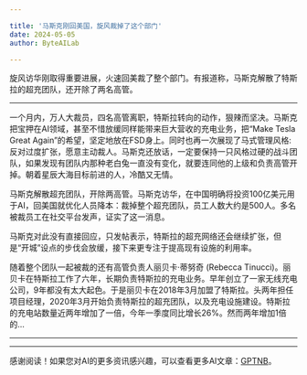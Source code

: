 ```yaml
---

title: '马斯克刚回美国，旋风裁掉了这个部门'
date: 2024-05-05
author: ByteAILab

---
```


旋风访华刚取得重要进展，火速回美裁了整个部门。有报道称，马斯克解散了特斯拉的超充团队，还开除了两名高管。

---
一个月内，万人大裁员，四名高管离职，特斯拉转向的动作，狠辣而坚决。马斯克把宝押在AI领域，甚至不惜放缓同样能带来巨大营收的充电业务，把“Make Tesla Great Again”的希望，坚定地放在FSD身上。同时也再一次展现了马式管理风格: 反对过度扩张，愿意主动裁人。马斯克还放话，一定要保持一只风格过硬的战斗团队，如果发现有团队内那种老白兔一直没有变化，就要连同他的上级和负责高管开掉。朝着星辰大海目标前进的人，冷酷又无情。

马斯克解散超充团队，开除两高管。马斯克访华，在中国明确将投资100亿美元用于AI，回美国就优化人员降本：裁掉整个超充团队，员工人数大约是500人。多名被裁员工在社交平台发声，证实了这一消息。

马斯克对此没有直接回应，只发帖表示，特斯拉的超充网络还会继续扩张，但是“开城”设点的步伐会放缓，接下来更专注于提高现有设施的利用率。

随着整个团队一起被裁的还有高管负责人丽贝卡·蒂努奇 (Rebecca Tinucci)。丽贝卡在特斯拉工作了六年，长期负责特斯拉的充电业务。早年创立了一家无线充电公司，9年都没有太大起色。于是丽贝卡在2018年3月加盟了特斯拉。头两年担任项目经理，2020年3月开始负责特斯拉的超充团队，以及充电设施建设。特斯拉的充电站数量近两年增加了一倍，今年一季度同比增长26%。然而两年增加1倍的... 

---
---
感谢阅读！如果您对AI的更多资讯感兴趣，可以查看更多AI文章：[GPTNB](https://gptnb.com)。